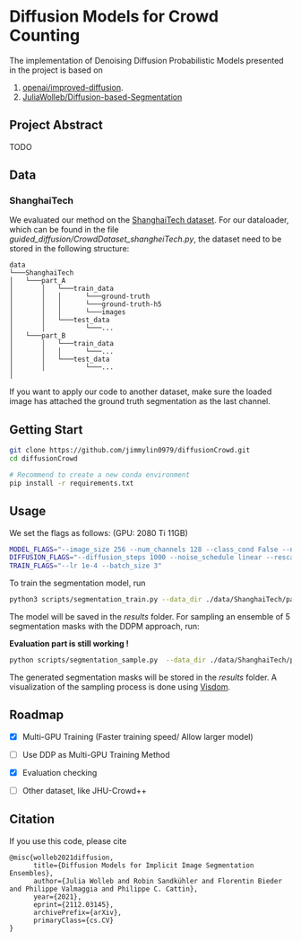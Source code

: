 # **Diffusion Models for Crowd Counting**

The implementation of Denoising Diffusion Probabilistic Models presented in the project is based on 
1. [openai/improved-diffusion](https://github.com/openai/improved-diffusion).
2. [JuliaWolleb/Diffusion-based-Segmentation](https://github.com/JuliaWolleb/Diffusion-based-Segmentation)

## **Project Abstract**

TODO


## **Data**

### **ShanghaiTech**
We evaluated our method on the [ShanghaiTech dataset](https://www.kaggle.com/datasets/tthien/shanghaitech-with-people-density-map).
For our dataloader, which can be found in the file *guided_diffusion/CrowdDataset_shangheiTech.py*, the dataset need to be stored in the following structure:

```
data
└───ShanghaiTech
│   └───part_A
│       │   └───train_data
│       │   │      └───ground-truth
│       │   │      └───ground-truth-h5
│       │   │      └───images
│       │   └───test_data
│       │          └───...
│   └───part_B
│       │   └───train_data
│       │   │      └───...
│       │   └───test_data
│       │          └───...
│

```

If you want to apply our code to another dataset, make sure the loaded image has attached the ground truth segmentation as the last channel.

## **Getting Start**

```bash
git clone https://github.com/jimmylin0979/diffusionCrowd.git
cd diffusionCrowd

# Recommend to create a new conda environment
pip install -r requirements.txt
```

## **Usage**

We set the flags as follows: (GPU: 2080 Ti 11GB)

```bash
MODEL_FLAGS="--image_size 256 --num_channels 128 --class_cond False --num_res_blocks 2 --num_heads 1 --learn_sigma True --use_scale_shift_norm False --attention_resolutions 16"
DIFFUSION_FLAGS="--diffusion_steps 1000 --noise_schedule linear --rescale_learned_sigmas False --rescale_timesteps False"
TRAIN_FLAGS="--lr 1e-4 --batch_size 3"
```
To train the segmentation model, run

```bash
python3 scripts/segmentation_train.py --data_dir ./data/ShanghaiTech/part_A/train_data $TRAIN_FLAGS $MODEL_FLAGS $DIFFUSION_FLAGS
```
The model will be saved in the *results* folder.
For sampling an ensemble of 5 segmentation masks with the DDPM approach, run:

**Evaluation part is still working !**
```bash
python scripts/segmentation_sample.py  --data_dir ./data/ShanghaiTech/part_A/test_data  --model_path ./results/savedmodel.pt --num_ensemble=5 $MODEL_FLAGS $DIFFUSION_FLAGS
```
The generated segmentation masks will be stored in the *results* folder. A visualization of the sampling process is done using [Visdom](https://github.com/fossasia/visdom).

## **Roadmap**

- [x] Multi-GPU Training (Faster training speed/ Allow larger model)
- [ ] Use DDP as Multi-GPU Training Method
- [x] Evaluation checking
- [ ] Other dataset, like JHU-Crowd++


## **Citation**
If you use this code, please cite

```
@misc{wolleb2021diffusion,
      title={Diffusion Models for Implicit Image Segmentation Ensembles}, 
      author={Julia Wolleb and Robin Sandkühler and Florentin Bieder and Philippe Valmaggia and Philippe C. Cattin},
      year={2021},
      eprint={2112.03145},
      archivePrefix={arXiv},
      primaryClass={cs.CV}
}
```
